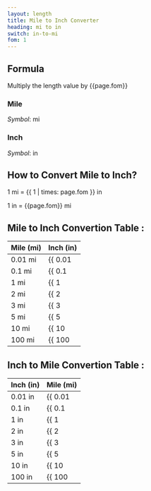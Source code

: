 ```yaml
---
layout: length
title: Mile to Inch Converter
heading: mi to in
switch: in-to-mi
fom: 1
---
```


## Formula
Multiply the length value by {{page.fom}}

### Mile
*Symbol*: mi

### Inch
*Symbol*: in

## How to Convert Mile to Inch?
1 mi = {{ 1 | times: page.fom }} in

1 in = {{page.fom}} mi

## Mile to Inch Convertion Table :

| Mile (mi) | Inch (in) |
| ---- | ---- |
| 0.01 mi | {{ 0.01 | times: page.fom | round: 5 }} in |
| 0.1 mi | {{ 0.1 | times: page.fom | round: 5 }} in |
| 1 mi | {{ 1 | times: page.fom | round: 5 }} in |
| 2 mi | {{ 2 | times: page.fom | round: 5 }} in |
| 3 mi | {{ 3 | times: page.fom | round: 5 }} in |
| 5 mi | {{ 5 | times: page.fom | round: 5 }} in |
| 10 mi | {{ 10 | times: page.fom | round: 5 }} in |
| 100 mi | {{ 100 | times: page.fom | round: 5 }} in |

## Inch to Mile Convertion Table :

| Inch (in) | Mile (mi) |
| ---- | ---- |
| 0.01 in | {{ 0.01 | divided_by: page.fom | round: 5 }} mi |
| 0.1 in | {{ 0.1 | divided_by: page.fom | round: 5 }} mi |
| 1 in | {{ 1 | divided_by: page.fom | round: 5 }} mi |
| 2 in | {{ 2 | divided_by: page.fom | round: 5 }} mi |
| 3 in | {{ 3 | divided_by: page.fom | round: 5 }} mi |
| 5 in | {{ 5 | divided_by: page.fom | round: 5 }} mi |
| 10 in | {{ 10 | divided_by: page.fom | round: 5 }} mi |
| 100 in | {{ 100 | divided_by: page.fom | round: 5 }} mi |

<script>
selectInput[9].selected = true
selectOutput[4].selected = true
</script>
